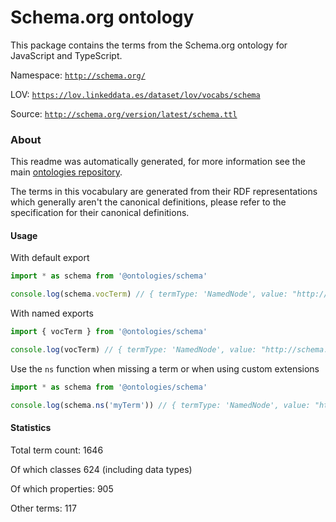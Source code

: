 # Schema.org ontology

This package contains the terms from the Schema.org ontology for JavaScript and TypeScript.

Namespace: [`http://schema.org/`](http://schema.org/)

LOV: [`https://lov.linkeddata.es/dataset/lov/vocabs/schema`](https://lov.linkeddata.es/dataset/lov/vocabs/schema)

Source: [`http://schema.org/version/latest/schema.ttl`](http://schema.org/version/latest/schema.ttl)


### About
This readme was automatically generated, for more information see the main [ontologies repository](https://github.com/ontola/ontologies).

The terms in this vocabulary are generated from their RDF representations which generally aren't the canonical definitions,
please refer to the specification for their canonical definitions.

#### Usage

With default export

```typescript
import * as schema from '@ontologies/schema'

console.log(schema.vocTerm) // { termType: 'NamedNode', value: "http://schema.org/vocTerm" }
```

With named exports

```typescript
import { vocTerm } from '@ontologies/schema'

console.log(vocTerm) // { termType: 'NamedNode', value: "http://schema.org/vocTerm" }
```

Use the `ns` function when missing a term or when using custom extensions

```typescript
import * as schema from '@ontologies/schema'

console.log(schema.ns('myTerm')) // { termType: 'NamedNode', value: "http://schema.org/myTerm" }
```

#### Statistics

Total term count: 1646

Of which classes 624 (including data types)

Of which properties: 905

Other terms: 117

